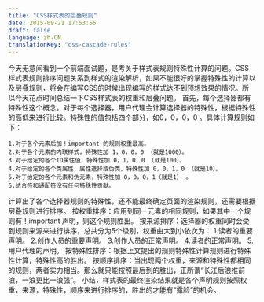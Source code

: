 ```yaml
---
title: "CSS样式表的层叠规则"
date: 2015-09-21 17:53:55
draft: false
language: zh-CN
translationKey: "css-cascade-rules"
---
```



今天无意间看到一个前端面试题，是考关于样式表规则特殊性计算的问题。CSS样式表规则排序问题关系到样式的渲染解析，如果不能很好的掌握特殊性的计算以及层叠规则，将会在编写CSS的时候出现编写的样式达不到预想效果的情况。所以今天花点时间总结一下CSS样式表的权重和层叠问题。
首先，每个选择器都有特殊性这个概念。对于每个选择器，用户代理会计算选择器的特殊性，根据特殊性的高低来进行比较。特殊性的值包括四个部分，如0，0，0，0 。具体计算规则如下：

	1.对于各个元素后加！important 的规则权重最高。
	2.对于各个元素的内联样式，特殊性加 1，0，0，0 （就是1000）。
	3.对于给定的各个ID属性值，特殊性加 0，1，0，0 （就是100）。
	4.对于给定的各个类属性，属性选择或伪类，特殊性加 0，0，1，0 （就是10）。
	5.对于给定的各个元素和伪元素，特殊性加 0，0，0，1（就是1） 。
	6.结合符和通配符没有任何特殊性贡献。

计算出了各个选择器规则的特殊性，还不能最终确定页面的渲染规则，还需要根据层叠规则进行排序。
按权重排序：应用到同一元素的相同规则，如果其中一个规则有！important 声明，则这个规则胜出。
按来源排序：选择器的权重同时会受到规则来源来进行排序，总共分为5个级别，权重由大到小依次为：
	1.读者的重要声明。
	2.创作人员的重要声明。
	3.创作人员的正常声明。
	4.读者的正常声明。
	5.用户代理的声明。
按特殊性排序：根据上文提出的规则特殊性计算规则进行特殊性计算，特殊性高的胜出。
按顺序排序：当出现两个权重，来源和特殊性都相同的规则，两者实力相当。那么就只能按照最后到的胜出，正所谓“长江后浪推前浪，一浪更比一浪强”。
小结，样式表的最终渲染结果就是各个声明规则按照权重，来源，特殊性，顺序来进行排序的，胜出的才能有“露脸”的机会。